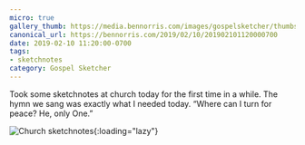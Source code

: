 ```yaml
---
micro: true
gallery_thumb: https://media.bennorris.com/images/gospelsketcher/thumbs/feb-19-church.jpg
canonical_url: https://bennorris.com/2019/02/10/201902101120000700
date: 2019-02-10 11:20:00-0700
tags:
- sketchnotes
category: Gospel Sketcher
---
```


Took some sketchnotes at church today for the first time in a while. The hymn we sang was exactly what I needed today. “Where can I turn for peace? He, only One.”

![Church sketchnotes](https://media.bennorris.com/images/gospelsketcher/general/feb-19-church.jpg){:loading="lazy"}